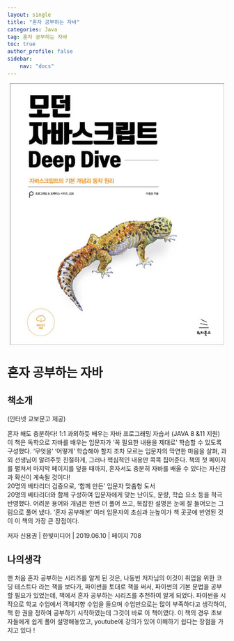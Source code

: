 ```yaml
---
layout: single
title: "혼자 공부하는 자바"
categories: Java
tag: 혼자 공부하는 자바
toc: true
author_profile: false
sidebar: 
    nav: "docs"
---
```

<p align="center"><img src="https://github.com/jindream6128/jindream6128.github.io/blob/main/_images/js.jpg?raw=true"></p>

# 혼자 공부하는 자바

## 책소개

(인터넷 교보문고 제공)

혼자 해도 충분하다! 1:1 과외하듯 배우는 자바 프로그래밍 자습서 (JAVA 8 &11 지원)  
이 책은 독학으로 자바를 배우는 입문자가 ‘꼭 필요한 내용을 제대로’ 학습할 수 있도록 구성했다. ‘무엇을’ ‘어떻게’ 학습해야 할지 조차 모르는 입문자의 막연한 마음을 살펴, 과외 선생님이 알려주듯 친절하게, 그러나 핵심적인 내용만 콕콕 집어준다. 책의 첫 페이지를 펼쳐서 마지막 페이지를 덮을 때까지, 혼자서도 충분히 자바를 배울 수 있다는 자신감과 확신이 계속될 것이다!  
20명의 베타리더 검증으로, ‘함께 만든’ 입문자 맞춤형 도서  
20명의 베타리더와 함께 구성하여 입문자에게 맞는 난이도, 분량, 학습 요소 등을 적극 반영했다. 어려운 용어와 개념은 한번 더 풀어 쓰고, 복잡한 설명은 눈에 잘 들어오는 그림으로 풀어 냈다. ‘혼자 공부해본’ 여러 입문자의 초심과 눈높이가 책 곳곳에 반영된 것이 이 책의 가장 큰 장점이다.

저자 신용권 | 한빛미디어 | 2019.06.10 | 페이지 708

## 나의생각

맨 처음 혼자 공부하는 시리즈를 알게 된 것은, 나동빈 저자님의 이것이 취업을 위한 코딩 테스트다 라는 책을 보다가, 파이썬을 토대로 책을 써서, 파이썬의 기본 문법을 공부할 필요가 있었는데, 책에서 혼자 공부하는 시리즈를 추천하여 알게 되었다. 파이썬을 시작으로 학교 수업에서 객체지향 수업을 들으며 수업만으로는 많이 부족하다고 생각하여, 책 한 권을 정하여 공부하기 시작하였는데 그것이 바로 이 책이였다. 이 책의 경우 초보자들에게 쉽게 풀어 설명해놓았고, youtube에 강의가 있어 이해하기 쉽다는 장점을 가지고 있다 !